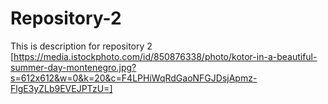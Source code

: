 # Repository-2
This is description for repository 2
[https://media.istockphoto.com/id/850876338/photo/kotor-in-a-beautiful-summer-day-montenegro.jpg?s=612x612&w=0&k=20&c=F4LPHiWqRdGaoNFGJDsjApmz-FlgE3yZLb9EVEJPTzU=]
